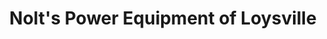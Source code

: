 ---
title: "Nolt's Power Equipment of Loysville"
url: /loysville/nolts-power-equipment-of-loysville/
shop: shop
---